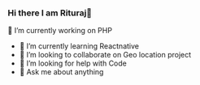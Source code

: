 ### Hi there I am Rituraj👋
🔭 I’m currently working on PHP
- 🌱 I’m currently learning Reactnative
- 👯 I’m looking to collaborate on Geo location project
- 🤔 I’m looking for help with Code
- 💬 Ask me about anything

<!--
**Riturajsen/Riturajsen** is a ✨ _special_ ✨ repository because its `README.md` (this file) appears on your GitHub profile.

Here are some ideas to get you started:

- 
